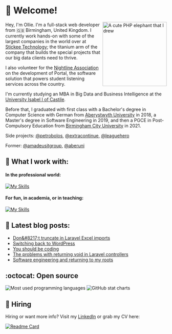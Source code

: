 # 👋 Welcome!

<img align="right" alt="A cute PHP elephant that I drew" height="200" src="https://github.com/oliverearl/oliverearl/assets/14837181/ead3f393-4a1b-4357-9b3a-452bad98b760" />

Hey, I'm Ollie. I'm a full-stack web developer from 🇬🇧 Birmingham, United Kingdom. I currently work hands-on with some of the largest companies in the world over at [Stickee Technology](https://www.github.com/stickeeuk); the titanium arm of the company that builds the special projects that our big data clients need to thrive.

I also volunteer for the [Nightline Association](https://www.github.com/nightline-association) on the development of Portal, the software solution that powers student listening services across the country.

I'm currently studying an MBA in Big Data and Business Intelligence at the [University Isabel I of Castile](https://www.ui1.es/). 

Before that, I graduated with first class with a Bachelor's degree in Computer Science with German from [Aberystwyth University](https://www.aber.ac.uk) in 2018, a Master's degree in Software Engineering in 2019, and then a PGCE in Post-Compulsory Education from [Birmingham City University](https://www.bcu.ac.uk) in 2021.

Side projects: [@petrobolos](https://github.com/petrobolos), [@extracontinue](https://github.com/extracontinue), [@leaguehero](https://www.github.com/leagueheroapp)

Former: [@amadeusitgroup](https://github.com/amadeusitgroup), [@aberuni](https://www.aber.ac.uk)

## 🧰 What I work with:

#### In the professional world:
[![My Skills](https://skillicons.dev/icons?i=php,laravel,wordpress,nodejs,mysql,postgres,javascript,typescript,vue,nuxt,jquery,html,css,sass,tailwind,bootstrap,graphql,bash,flutter,dart,linux,aws,docker,redis,postman,latex,markdown,git,github,githubactions,vite,webpack)](https://skillicons.dev)

#### For fun, in academia, or in teaching:
[![My Skills](https://skillicons.dev/icons?i=symfony,alpinejs,godot,unity,gamemakerstudio,c,cs,dotnet,java,ruby,rails,py,flask,arduino)](https://skillicons.dev)

## 📖 Latest blog posts:

<!--START_SECTION:feed-->
* [Don&amp;#8217;t truncate in Laravel Excel imports](https:&#x2F;&#x2F;oliverearl.co.uk&#x2F;2024&#x2F;08&#x2F;dont-truncate-in-laravel-excel-imports&#x2F;)
* [Switching back to WordPress](https:&#x2F;&#x2F;oliverearl.co.uk&#x2F;2024&#x2F;08&#x2F;switching-back-to-wordpress&#x2F;)
* [You should be coding](https:&#x2F;&#x2F;oliverearl.co.uk&#x2F;2023&#x2F;07&#x2F;you-should-be-coding&#x2F;)
* [The problems with returning void in Laravel controllers](https:&#x2F;&#x2F;oliverearl.co.uk&#x2F;2022&#x2F;08&#x2F;the-problems-with-returning-void-in-laravel-controllers&#x2F;)
* [Software engineering and returning to my roots](https:&#x2F;&#x2F;oliverearl.co.uk&#x2F;2021&#x2F;05&#x2F;software-engineering-and-returning-to-my-roots&#x2F;)
<!--END_SECTION:feed-->

## :octocat: Open source

<div>
  <img src="https://github-readme-stats.vercel.app/api/top-langs/?username=oliverearl&hide=tex&title_color=ffffff&text_color=c9cacc&icon_color=2bbc8a&bg_color=1d1f21&langs_count=3" alt="Most used programming languages" />
  <img src="https://github-readme-stats.vercel.app/api?username=oliverearl&show_icons=true&line_height=27&count_private=true&title_color=ffffff&text_color=c9cacc&icon_color=2bbc8a&bg_color=1d1f21" alt="GitHub stat charts" />
</div>


## 📝 Hiring

Hiring or want more info? Visit my [LinkedIn](https://www.linkedin.com) or grab my CV here:

[![Readme Card](https://github-readme-stats.vercel.app/api/pin/?username=oliverearl&repo=resume-2023)](https://github.com/oliverearl/resume-2023)
